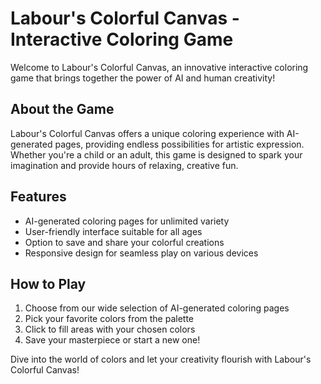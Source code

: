 # Labour's Colorful Canvas - Interactive Coloring Game

Welcome to Labour's Colorful Canvas, an innovative interactive coloring game that brings together the power of AI and human creativity!

## About the Game

Labour's Colorful Canvas offers a unique coloring experience with AI-generated pages, providing endless possibilities for artistic expression. Whether you're a child or an adult, this game is designed to spark your imagination and provide hours of relaxing, creative fun.

## Features

- AI-generated coloring pages for unlimited variety
- User-friendly interface suitable for all ages
- Option to save and share your colorful creations
- Responsive design for seamless play on various devices

## How to Play

1. Choose from our wide selection of AI-generated coloring pages
2. Pick your favorite colors from the palette
3. Click to fill areas with your chosen colors
4. Save your masterpiece or start a new one!

Dive into the world of colors and let your creativity flourish with Labour's Colorful Canvas!
